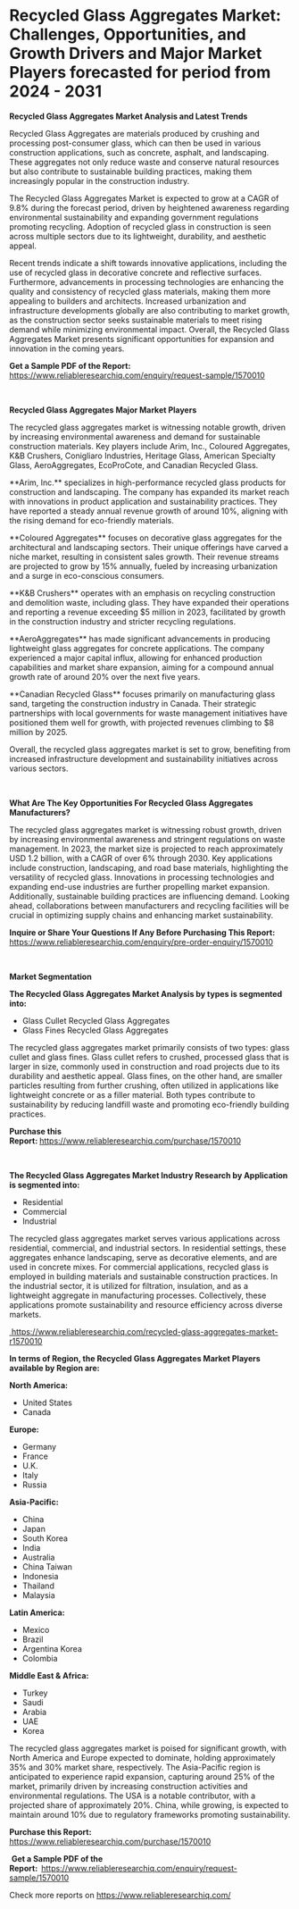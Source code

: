 <p><h1>Recycled Glass Aggregates Market: Challenges, Opportunities, and Growth Drivers and Major Market Players forecasted for period from 2024 - 2031</h1></p><p><strong>Recycled Glass Aggregates Market Analysis and Latest Trends</strong></p>
<p><p>Recycled Glass Aggregates are materials produced by crushing and processing post-consumer glass, which can then be used in various construction applications, such as concrete, asphalt, and landscaping. These aggregates not only reduce waste and conserve natural resources but also contribute to sustainable building practices, making them increasingly popular in the construction industry.</p><p>The Recycled Glass Aggregates Market is expected to grow at a CAGR of 9.8% during the forecast period, driven by heightened awareness regarding environmental sustainability and expanding government regulations promoting recycling. Adoption of recycled glass in construction is seen across multiple sectors due to its lightweight, durability, and aesthetic appeal. </p><p>Recent trends indicate a shift towards innovative applications, including the use of recycled glass in decorative concrete and reflective surfaces. Furthermore, advancements in processing technologies are enhancing the quality and consistency of recycled glass materials, making them more appealing to builders and architects. Increased urbanization and infrastructure developments globally are also contributing to market growth, as the construction sector seeks sustainable materials to meet rising demand while minimizing environmental impact. Overall, the Recycled Glass Aggregates Market presents significant opportunities for expansion and innovation in the coming years.</p></p>
<p><strong>Get a Sample PDF of the Report:&nbsp;</strong> <a href="https://www.reliableresearchiq.com/enquiry/request-sample/1570010?utm_campaign=1088&utm_medium=2&utm_source=Github&utm_content=ia&utm_term=29122024&utm_id=recycled-glass-aggregates">https://www.reliableresearchiq.com/enquiry/request-sample/1570010</a></p>
<p>&nbsp;</p>
<p><strong>Recycled Glass Aggregates Major Market Players</strong></p>
<p><p>The recycled glass aggregates market is witnessing notable growth, driven by increasing environmental awareness and demand for sustainable construction materials. Key players include Arim, Inc., Coloured Aggregates, K&B Crushers, Conigliaro Industries, Heritage Glass, American Specialty Glass, AeroAggregates, EcoProCote, and Canadian Recycled Glass.</p><p>**Arim, Inc.** specializes in high-performance recycled glass products for construction and landscaping. The company has expanded its market reach with innovations in product application and sustainability practices. They have reported a steady annual revenue growth of around 10%, aligning with the rising demand for eco-friendly materials.</p><p>**Coloured Aggregates** focuses on decorative glass aggregates for the architectural and landscaping sectors. Their unique offerings have carved a niche market, resulting in consistent sales growth. Their revenue streams are projected to grow by 15% annually, fueled by increasing urbanization and a surge in eco-conscious consumers.</p><p>**K&B Crushers** operates with an emphasis on recycling construction and demolition waste, including glass. They have expanded their operations and reporting a revenue exceeding $5 million in 2023, facilitated by growth in the construction industry and stricter recycling regulations.</p><p>**AeroAggregates** has made significant advancements in producing lightweight glass aggregates for concrete applications. The company experienced a major capital influx, allowing for enhanced production capabilities and market share expansion, aiming for a compound annual growth rate of around 20% over the next five years.</p><p>**Canadian Recycled Glass** focuses primarily on manufacturing glass sand, targeting the construction industry in Canada. Their strategic partnerships with local governments for waste management initiatives have positioned them well for growth, with projected revenues climbing to $8 million by 2025.</p><p>Overall, the recycled glass aggregates market is set to grow, benefiting from increased infrastructure development and sustainability initiatives across various sectors.</p></p>
<p>&nbsp;</p>
<p><strong>What Are The Key Opportunities For Recycled Glass Aggregates Manufacturers?</strong></p>
<p><p>The recycled glass aggregates market is witnessing robust growth, driven by increasing environmental awareness and stringent regulations on waste management. In 2023, the market size is projected to reach approximately USD 1.2 billion, with a CAGR of over 6% through 2030. Key applications include construction, landscaping, and road base materials, highlighting the versatility of recycled glass. Innovations in processing technologies and expanding end-use industries are further propelling market expansion. Additionally, sustainable building practices are influencing demand. Looking ahead, collaborations between manufacturers and recycling facilities will be crucial in optimizing supply chains and enhancing market sustainability.</p></p>
<p><strong>Inquire or Share Your Questions If Any Before Purchasing This Report:</strong> <a href="https://www.reliableresearchiq.com/enquiry/pre-order-enquiry/1570010?utm_campaign=1088&utm_medium=2&utm_source=Github&utm_content=ia&utm_term=29122024&utm_id=recycled-glass-aggregates">https://www.reliableresearchiq.com/enquiry/pre-order-enquiry/1570010</a></p>
<p>&nbsp;</p>
<p><strong>Market Segmentation</strong></p>
<p><strong>The Recycled Glass Aggregates Market Analysis by types is segmented into:</strong></p>
<p><ul><li>Glass Cullet Recycled Glass Aggregates</li><li>Glass Fines Recycled Glass Aggregates</li></ul></p>
<p><p>The recycled glass aggregates market primarily consists of two types: glass cullet and glass fines. Glass cullet refers to crushed, processed glass that is larger in size, commonly used in construction and road projects due to its durability and aesthetic appeal. Glass fines, on the other hand, are smaller particles resulting from further crushing, often utilized in applications like lightweight concrete or as a filler material. Both types contribute to sustainability by reducing landfill waste and promoting eco-friendly building practices.</p></p>
<p><strong>Purchase this Report:&nbsp;</strong><a href="https://www.reliableresearchiq.com/purchase/1570010?utm_campaign=1088&utm_medium=2&utm_source=Github&utm_content=ia&utm_term=29122024&utm_id=recycled-glass-aggregates">https://www.reliableresearchiq.com/purchase/1570010</a></p>
<p>&nbsp;</p>
<p><strong>The Recycled Glass Aggregates Market Industry Research by Application is segmented into:</strong></p>
<p><ul><li>Residential</li><li>Commercial</li><li>Industrial</li></ul></p>
<p><p>The recycled glass aggregates market serves various applications across residential, commercial, and industrial sectors. In residential settings, these aggregates enhance landscaping, serve as decorative elements, and are used in concrete mixes. For commercial applications, recycled glass is employed in building materials and sustainable construction practices. In the industrial sector, it is utilized for filtration, insulation, and as a lightweight aggregate in manufacturing processes. Collectively, these applications promote sustainability and resource efficiency across diverse markets.</p></p>
<p><a href="https://www.reliableresearchiq.com/recycled-glass-aggregates-market-r1570010?utm_campaign=1088&utm_medium=2&utm_source=Github&utm_content=ia&utm_term=29122024&utm_id=recycled-glass-aggregates">&nbsp;https://www.reliableresearchiq.com/recycled-glass-aggregates-market-r1570010</a></p>
<p><strong>In terms of Region, the Recycled Glass Aggregates Market Players available by Region are:</strong></p>
<p>
    <p> <strong> North America: </strong>
        <ul>
            <li>United States</li>
            <li>Canada</li>
        </ul>
        </p> 
    <p> <strong> Europe: </strong>
        <ul>
            <li>Germany</li>
            <li>France</li>
            <li>U.K.</li>
            <li>Italy</li>
            <li>Russia</li>
        </ul>
        </p> 
    <p> <strong> Asia-Pacific: </strong>
        <ul>
            <li>China</li>
            <li>Japan</li>
            <li>South Korea</li>
            <li>India</li>
            <li>Australia</li>
            <li>China Taiwan</li>
            <li>Indonesia</li>
            <li>Thailand</li>
            <li>Malaysia</li>
        </ul>
        </p> 
    <p> <strong> Latin America: </strong>
        <ul>
            <li>Mexico</li>
            <li>Brazil</li>
            <li>Argentina Korea</li>
            <li>Colombia</li>
        </ul>
        </p> 
    <p> <strong> Middle East & Africa: </strong>
        <ul>
            <li>Turkey</li>
            <li>Saudi</li>
            <li>Arabia</li>
            <li>UAE</li>
            <li>Korea</li>
        </ul>
    </p>
    </p>
<p><p>The recycled glass aggregates market is poised for significant growth, with North America and Europe expected to dominate, holding approximately 35% and 30% market share, respectively. The Asia-Pacific region is anticipated to experience rapid expansion, capturing around 25% of the market, primarily driven by increasing construction activities and environmental regulations. The USA is a notable contributor, with a projected share of approximately 20%. China, while growing, is expected to maintain around 10% due to regulatory frameworks promoting sustainability.</p></p>
<p><strong>Purchase this Report: </strong><a href="https://www.reliableresearchiq.com/purchase/1570010?utm_campaign=1088&utm_medium=2&utm_source=Github&utm_content=ia&utm_term=29122024&utm_id=recycled-glass-aggregates">https://www.reliableresearchiq.com/purchase/1570010</a></p>
<p>&nbsp;<strong>Get a Sample PDF of the Report:&nbsp;&nbsp;</strong><a href="https://www.reliableresearchiq.com/enquiry/request-sample/1570010?utm_campaign=1088&utm_medium=2&utm_source=Github&utm_content=ia&utm_term=29122024&utm_id=recycled-glass-aggregates">https://www.reliableresearchiq.com/enquiry/request-sample/1570010</a></p>
<p><strong></strong></p>
<p>Check more reports on <a href="https://www.reliableresearchiq.com/?utm_campaign=1088&utm_medium=2&utm_source=Github&utm_content=ia&utm_term=29122024&utm_id=recycled-glass-aggregates">https://www.reliableresearchiq.com/</a></p>